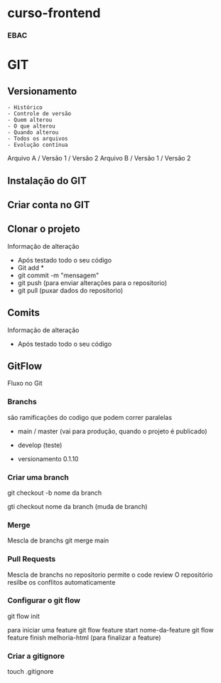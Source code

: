 # curso-frontend

### EBAC

# GIT 
## Versionamento 
    - Histórico 
    - Controle de versão 
    - Quem alterou
    - O que alterou
    - Quando alterou
    - Todos os arquivos 
    - Evolução contínua 


Arquivo A   / Versão 1 / Versão 2
Arquivo B   / Versão 1 / Versão 2

## Instalação do GIT

## Criar conta no GIT

## Clonar o projeto 
Informação de alteração
- Após testado todo o seu código 
- Git add *
- git commit -m "mensagem"
- git push (para enviar alterações para o repositorio)
- git pull (puxar dados do repositorio)

## Comits
Informação de alteração
- Após testado todo o seu código 

## GitFlow
Fluxo no Git

### Branchs
são ramificações do codigo que podem correr paralelas

- main / master (vai para produção, quando o projeto é publicado)
- develop (teste)

- versionamento 0.1.10 

### Criar uma branch 
git checkout -b nome da branch

gti checkout nome da branch (muda de branch)

### Merge
Mescla de branchs 
git merge main

### Pull Requests
Mescla de branchs no repositorio
permite o code review
O repositório resilbe os conflitos automaticamente

### Configurar o git flow 
git flow init 

para iniciar uma feature 
git flow feature start nome-da-feature
git flow feature finish melhoria-html (para finalizar a feature)

### Criar a gitignore
touch .gitignore

